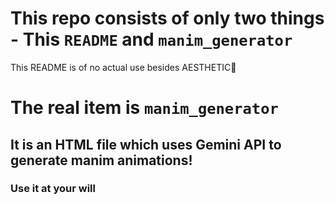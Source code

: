 # This repo consists of only two things - This `README` and `manim_generator`
This README is of no actual use besides AESTHETIC🌈
# The real item is `manim_generator`
## It is an HTML file which uses Gemini API to generate manim animations!
### Use it at your will
